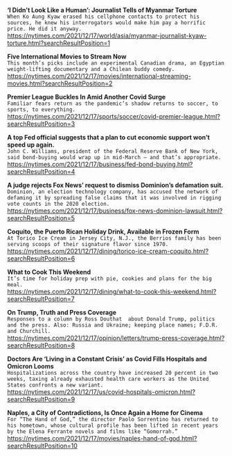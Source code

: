 **‘I Didn’t Look Like a Human’: Journalist Tells of Myanmar Torture**\
`When Ko Aung Kyaw erased his cellphone contacts to protect his sources, he knew his interrogators would make him pay a horrific price. He did it anyway.`\
https://nytimes.com/2021/12/17/world/asia/myanmar-journalist-kyaw-torture.html?searchResultPosition=1

**Five International Movies to Stream Now**\
`This month’s picks include an experimental Canadian drama, an Egyptian weight-lifting documentary and a Chilean buddy comedy.`\
https://nytimes.com/2021/12/17/movies/international-streaming-movies.html?searchResultPosition=2

**Premier League Buckles In Amid Another Covid Surge**\
`Familiar fears return as the pandemic’s shadow returns to soccer, to sports, to everything.`\
https://nytimes.com/2021/12/17/sports/soccer/covid-premier-league.html?searchResultPosition=3

**A top Fed official suggests that a plan to cut economic support won’t speed up again.**\
`John C. Williams, president of the Federal Reserve Bank of New York, said bond-buying would wrap up in mid-March — and that’s appropriate.`\
https://nytimes.com/2021/12/17/business/fed-bond-buying.html?searchResultPosition=4

**A judge rejects Fox News’ request to dismiss Dominion’s defamation suit.**\
`Dominion, an election technology company, has accused the network of defaming it by spreading false claims that it was involved in rigging vote counts in the 2020 election.`\
https://nytimes.com/2021/12/17/business/fox-news-dominion-lawsuit.html?searchResultPosition=5

**Coquito, the Puerto Rican Holiday Drink, Available in Frozen Form**\
`At Torico Ice Cream in Jersey City, N.J., the Berrios family has been serving scoops of their signature flavor since 1970.`\
https://nytimes.com/2021/12/17/dining/torico-ice-cream-coquito.html?searchResultPosition=6

**What to Cook This Weekend**\
`It’s time for holiday prep with pie, cookies and plans for the big meal.`\
https://nytimes.com/2021/12/17/dining/what-to-cook-this-weekend.html?searchResultPosition=7

**On Trump, Truth and Press Coverage**\
`Responses to a column by Ross Douthat  about Donald Trump, politics and the press. Also: Russia and Ukraine; keeping place names; F.D.R. and Churchill.`\
https://nytimes.com/2021/12/17/opinion/letters/trump-press-coverage.html?searchResultPosition=8

**Doctors Are ‘Living in a Constant Crisis’ as Covid Fills Hospitals and Omicron Looms**\
`Hospitalizations across the country have increased 20 percent in two weeks, taxing already exhausted health care workers as the United States confronts a new variant.`\
https://nytimes.com/2021/12/17/us/covid-hospitals-omicron.html?searchResultPosition=9

**Naples, a City of Contradictions, Is Once Again a Home for Cinema**\
`For “The Hand of God,” the director Paolo Sorrentino has returned to his hometown, whose cultural profile has been lifted in recent years by the Elena Ferrante novels and films like “Gomorrah.”`\
https://nytimes.com/2021/12/17/movies/naples-hand-of-god.html?searchResultPosition=10

